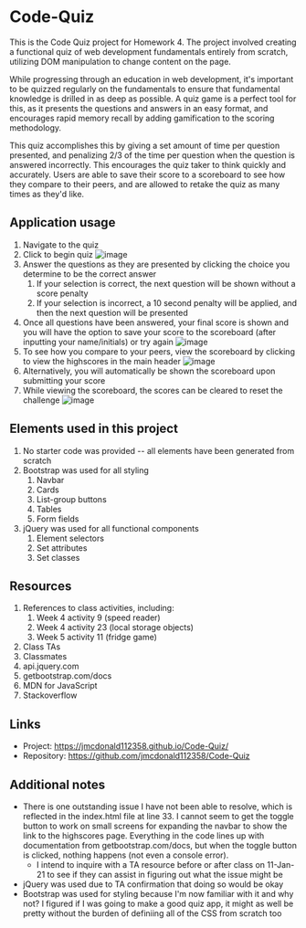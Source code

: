 # Code-Quiz
This is the Code Quiz project for Homework 4. The project involved creating a functional quiz of web development fundamentals entirely from scratch, utilizing DOM manipulation to change content on the page. 

While progressing through an education in web development, it's important to be quizzed regularly on the fundamentals to ensure that fundamental knowledge is drilled in as deep as possible. A quiz game is a perfect tool for this, as it presents the questions and answers in an easy format, and encourages rapid memory recall by adding gamification to the scoring methodology. 

This quiz accomplishes this by giving a set amount of time per question presented, and penalizing 2/3 of the time per question when the question is answered incorrectly. This encourages the quiz taker to think quickly and accurately. Users are able to save their score to a scoreboard to see how they compare to their peers, and are allowed to retake the quiz as many times as they'd like. 

## Application usage

1. Navigate to the quiz
2. Click to begin quiz
![image](https://user-images.githubusercontent.com/73570812/104159221-2ed31d80-53ac-11eb-8c77-492f21540eaa.png)
3. Answer the questions as they are presented by clicking the choice you determine to be the correct answer
   1. If your selection is correct, the next question will be shown without a score penalty
   2. If your selection is incorrect, a 10 second penalty will be applied, and then the next question will be presented
4. Once all questions have been answered, your final score is shown and you will have the option to save your score to the scoreboard (after inputting your name/initials) or try again
![image](https://user-images.githubusercontent.com/73570812/104159326-5aee9e80-53ac-11eb-924b-5efdafa8b2f7.png)
5. To see how you compare to your peers, view the scoreboard by clicking to view the highscores in the main header
![image](https://user-images.githubusercontent.com/73570812/104159384-70fc5f00-53ac-11eb-9a85-c96d0b90d00d.png)
6. Alternatively, you will automatically be shown the scoreboard upon submitting your score
7. While viewing the scoreboard, the scores can be cleared to reset the challenge
![image](https://user-images.githubusercontent.com/73570812/104159456-92f5e180-53ac-11eb-94ca-786dad27d97f.png)

## Elements used in this project

1. No starter code was provided -- all elements have been generated from scratch
2. Bootstrap was used for all styling 
   1. Navbar
   2. Cards
   3. List-group buttons
   4. Tables
   5. Form fields
3. jQuery was used for all functional components
   1. Element selectors
   2. Set attributes
   3. Set classes


## Resources

1. References to class activities, including:
   1. Week 4 activity 9 (speed reader)
   2. Week 4 activity 23 (local storage objects)
   3. Week 5 activity 11 (fridge game)
2. Class TAs
3. Classmates
4. api.jquery.com
5. getbootstrap.com/docs
6. MDN for JavaScript
7. Stackoverflow

## Links

- Project: https://jmcdonald112358.github.io/Code-Quiz/
- Repository: https://github.com/jmcdonald112358/Code-Quiz

## Additional notes

- There is one outstanding issue I have not been able to resolve, which is reflected in the index.html file at line 33. I cannot seem to get the toggle button to work on small screens for expanding the navbar to show the link to the highscores page. Everything in the code lines up with documentation from getbootstrap.com/docs, but when the toggle button is clicked, nothing happens (not even a console error). 
   - I intend to inquire with a TA resource before or after class on 11-Jan-21 to see if they can assist in figuring out what the issue might be
- jQuery was used due to TA confirmation that doing so would be okay
- Bootstrap was used for styling because I'm now familiar with it and why not? I figured if I was going to make a good quiz app, it might as well be pretty without the burden of definiing all of the CSS from scratch too